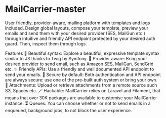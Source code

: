 # MailCarrier-master
User friendly, provider-aware, mailing platform with templates and logs included.
Design global layouts, compose your template, preview your emails and send them with your desired provider (SES, MailGun etc.) through intuitive and friendly API endpoint protected by your desired auth guard. Then, inspect them through logs.

Features
🎨 Beautiful syntax: Explore a beautiful, expressive template syntax similar to JS thanks to Twig by Symfony.
🧩 Provider aware: Bring your desired provider to send email, such as Amazon SES, MailGun, SendGrid etc.
✨ Friendly APIs: Use a friendly and well documented API endpoint to send your emails.
🔐 Secure by default: Both authentication and API endpoint are always secure: use one of the pre-built auth system or bring your own.
📎 Attachments: Upload or retrieve attachments from a remote source such S3, Spaces etc.
🪄 Hackable: MailCarrier relies on Laravel and Filament, that means that over 30K packages are available to customise your MailCarrier instance.
⏳ Queues: You can choose whether or not to send emails in a enqueued, background jobs, to not block the user experience.
